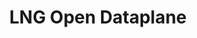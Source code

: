 ---
link_name: lng-odp
project_project_url: http://git.linaro.org/lng/odp.git/commit/
title: LNG Open Dataplane
---